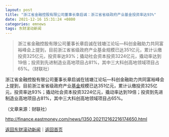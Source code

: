 ```yaml
---
layout: post
title: "浙江省金融控股有限公司董事长章启诚：浙江省省级政府产业基金投资率达93%"
date: 2021-12-16 15:31:24 +0800
categories: emnews
tags: 东财滚动新闻
---
```

> 浙江省金融控股有限公司董事长章启诚在钱塘江论坛—科创金融助力共同富裕峰会上提到，目前浙江省省级政府产业基金规模已达351亿元，累计认缴投资325亿元，投资率达93%；撬动社会资本投资3224亿元，撬动率达到19倍；投资到先进制造业高地项目占81%，其中三大科创高地领域项目占65%。（财联社）

<p>浙江省金融控股有限公司董事长章启诚在钱塘江论坛—科创金融助力共同富裕峰会上提到，目前浙江省省级政府产业<span id="Info.3293"><a href="http://data.eastmoney.com/zlsj/" class="infokey">基金</a></span>规模已达351亿元，累计认缴投资325亿元，投资率达93%；撬动社会资本投资3224亿元，撬动率达到19倍；投资到先进制造业高地项目占81%，其中三大科创高地领域项目占65%。</p><p class="em_media">（文章来源：财联社）</p>

<http://finance.eastmoney.com/news/1350,202112162216174650.html>

[返回东财滚动新闻](//finews.withounder.com/emnews/)｜[返回首页](//finews.withounder.com/)